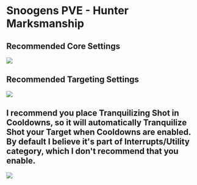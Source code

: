 # Snoogens PVE - Hunter Marksmanship
## Recommended Core Settings  
![](https://i.imgur.com/ysAuyDR.png)   

## Recommended Targeting Settings  
![](https://i.imgur.com/VVmF8mO.png)  

## I recommend you place Tranquilizing Shot in Cooldowns, so it will automatically Tranquilize Shot your Target when Cooldowns are enabled. By default I believe it's part of Interrupts/Utility category, which I don't recommend that you enable.  
![](https://i.imgur.com/iOZQiuw.png)  
